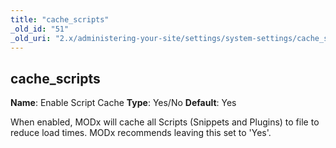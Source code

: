 ```yaml
---
title: "cache_scripts"
_old_id: "51"
_old_uri: "2.x/administering-your-site/settings/system-settings/cache_scripts"
---
```


## cache\_scripts

**Name**: Enable Script Cache
**Type**: Yes/No
**Default**: Yes

When enabled, MODx will cache all Scripts (Snippets and Plugins) to file to reduce load times. MODx recommends leaving this set to 'Yes'.